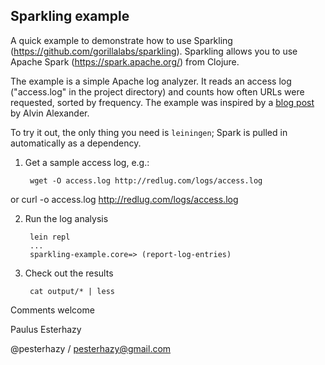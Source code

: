 Sparkling example
----------------

A quick example to demonstrate how to use Sparkling (https://github.com/gorillalabs/sparkling). Sparkling allows you to use Apache Spark (https://spark.apache.org/) from Clojure.

The example is a simple Apache log analyzer. It reads an access log ("access.log" in the project directory) and counts how often URLs were requested, sorted by frequency. The example was inspired by a [blog post](http://alvinalexander.com/scala/analyzing-apache-access-logs-files-spark-scala) by Alvin Alexander.

To try it out, the only thing you need is `leiningen`; Spark is pulled in automatically as a dependency.

1. Get a sample access log, e.g.:

        wget -O access.log http://redlug.com/logs/access.log

or
        curl -o access.log http://redlug.com/logs/access.log

2. Run the log analysis

        lein repl
        ...
        sparkling-example.core=> (report-log-entries)

3. Check out the results

        cat output/* | less

Comments welcome

Paulus Esterhazy

@pesterhazy / pesterhazy@gmail.com
